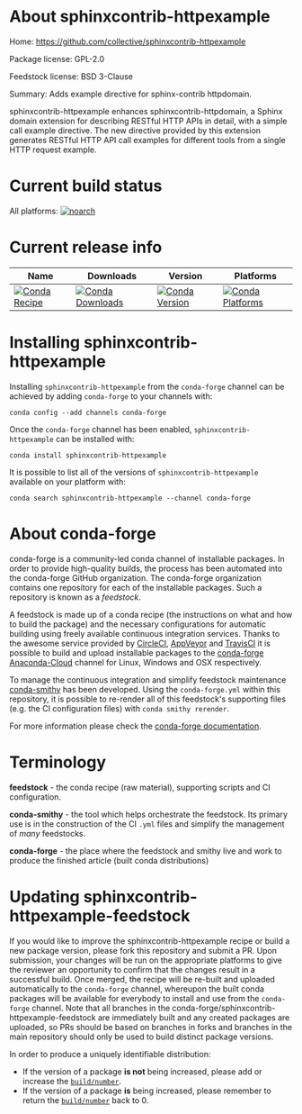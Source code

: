 About sphinxcontrib-httpexample
===============================

Home: https://github.com/collective/sphinxcontrib-httpexample

Package license: GPL-2.0

Feedstock license: BSD 3-Clause

Summary: Adds example directive for sphinx-contrib httpdomain.

sphinxcontrib-httpexample enhances sphinxcontrib-httpdomain, a Sphinx domain
extension for describing RESTful HTTP APIs in detail, with a simple call
example directive. The new directive provided by this extension generates
RESTful HTTP API call examples for different tools from a single HTTP
request example.


Current build status
====================

All platforms:
[![noarch](https://img.shields.io/circleci/project/github/conda-forge/sphinxcontrib-httpexample-feedstock/master.svg?label=noarch)](https://circleci.com/gh/conda-forge/sphinxcontrib-httpexample-feedstock)

Current release info
====================

| Name | Downloads | Version | Platforms |
| --- | --- | --- | --- |
| [![Conda Recipe](https://img.shields.io/badge/recipe-sphinxcontrib--httpexample-green.svg)](https://anaconda.org/conda-forge/sphinxcontrib-httpexample) | [![Conda Downloads](https://img.shields.io/conda/dn/conda-forge/sphinxcontrib-httpexample.svg)](https://anaconda.org/conda-forge/sphinxcontrib-httpexample) | [![Conda Version](https://img.shields.io/conda/vn/conda-forge/sphinxcontrib-httpexample.svg)](https://anaconda.org/conda-forge/sphinxcontrib-httpexample) | [![Conda Platforms](https://img.shields.io/conda/pn/conda-forge/sphinxcontrib-httpexample.svg)](https://anaconda.org/conda-forge/sphinxcontrib-httpexample) |

Installing sphinxcontrib-httpexample
====================================

Installing `sphinxcontrib-httpexample` from the `conda-forge` channel can be achieved by adding `conda-forge` to your channels with:

```
conda config --add channels conda-forge
```

Once the `conda-forge` channel has been enabled, `sphinxcontrib-httpexample` can be installed with:

```
conda install sphinxcontrib-httpexample
```

It is possible to list all of the versions of `sphinxcontrib-httpexample` available on your platform with:

```
conda search sphinxcontrib-httpexample --channel conda-forge
```


About conda-forge
=================

conda-forge is a community-led conda channel of installable packages.
In order to provide high-quality builds, the process has been automated into the
conda-forge GitHub organization. The conda-forge organization contains one repository
for each of the installable packages. Such a repository is known as a *feedstock*.

A feedstock is made up of a conda recipe (the instructions on what and how to build
the package) and the necessary configurations for automatic building using freely
available continuous integration services. Thanks to the awesome service provided by
[CircleCI](https://circleci.com/), [AppVeyor](http://www.appveyor.com/)
and [TravisCI](https://travis-ci.org/) it is possible to build and upload installable
packages to the [conda-forge](https://anaconda.org/conda-forge)
[Anaconda-Cloud](http://docs.anaconda.org/) channel for Linux, Windows and OSX respectively.

To manage the continuous integration and simplify feedstock maintenance
[conda-smithy](http://github.com/conda-forge/conda-smithy) has been developed.
Using the ``conda-forge.yml`` within this repository, it is possible to re-render all of
this feedstock's supporting files (e.g. the CI configuration files) with ``conda smithy rerender``.

For more information please check the [conda-forge documentation](https://conda-forge.org/docs/).

Terminology
===========

**feedstock** - the conda recipe (raw material), supporting scripts and CI configuration.

**conda-smithy** - the tool which helps orchestrate the feedstock.
                   Its primary use is in the construction of the CI ``.yml`` files
                   and simplify the management of *many* feedstocks.

**conda-forge** - the place where the feedstock and smithy live and work to
                  produce the finished article (built conda distributions)


Updating sphinxcontrib-httpexample-feedstock
============================================

If you would like to improve the sphinxcontrib-httpexample recipe or build a new
package version, please fork this repository and submit a PR. Upon submission,
your changes will be run on the appropriate platforms to give the reviewer an
opportunity to confirm that the changes result in a successful build. Once
merged, the recipe will be re-built and uploaded automatically to the
`conda-forge` channel, whereupon the built conda packages will be available for
everybody to install and use from the `conda-forge` channel.
Note that all branches in the conda-forge/sphinxcontrib-httpexample-feedstock are
immediately built and any created packages are uploaded, so PRs should be based
on branches in forks and branches in the main repository should only be used to
build distinct package versions.

In order to produce a uniquely identifiable distribution:
 * If the version of a package **is not** being increased, please add or increase
   the [``build/number``](http://conda.pydata.org/docs/building/meta-yaml.html#build-number-and-string).
 * If the version of a package **is** being increased, please remember to return
   the [``build/number``](http://conda.pydata.org/docs/building/meta-yaml.html#build-number-and-string)
   back to 0.